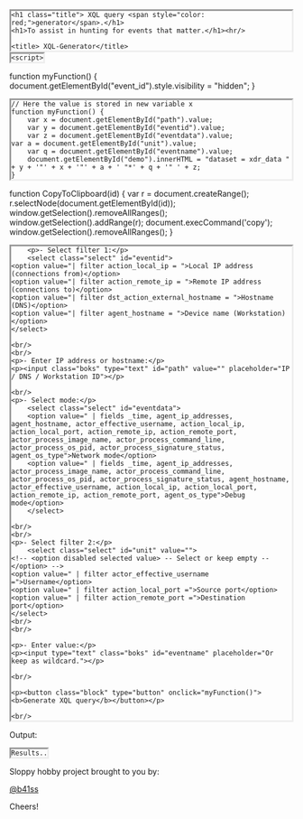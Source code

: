 <html>

<head>

	<h1 class="title"> XQL query <span style="color: red;">generator</span>.</h1>
	<h1>To assist in hunting for events that matter.</h1><hr/>
	
	<title> XQL-Generator</title>
<style>
pre {
  border-style: inset;
  word-wrap:break-word;
  display:inline-block;
  margin: 0;
}
	
.block {
  display: block;
  width: 350px;
  border: none;
  background-color: #00ff99;
  color: black;
  padding: 14px 28px;
  font-size: 16px;
  cursor: pointer;
  text-align: center;
}
	
.boks {
 font-size:large;
 border-radius: 10px;
 width:250px;
 height:22px;
	
	}
.select {
height:30px;
font-size:large;
	}	
	
</style>

    <script>

function myFunction() {
  document.getElementById("event_id").style.visibility = "hidden";
}
      
    // Here the value is stored in new variable x 
    function myFunction() {
        var x = document.getElementById("path").value;
        var y = document.getElementById("eventid").value;
        var z = document.getElementById("eventdata").value;
	var a = document.getElementById("unit").value;
        var q = document.getElementById("eventname").value;
        document.getElementById("demo").innerHTML = "dataset = xdr_data " + y + '"' + x + '"' + a + ' "*' + q + '" ' + z;
    }
  
function CopyToClipboard(id)
{
var r = document.createRange();
r.selectNode(document.getElementById(id));
window.getSelection().removeAllRanges();
window.getSelection().addRange(r);
document.execCommand('copy');
window.getSelection().removeAllRanges();
}
</script>

</head>
<body>
	
	    <p>- Select filter 1:</p>
    	<select class="select" id="eventid">
	<option value="| filter action_local_ip = ">Local IP address (connections from)</option>
	<option value="| filter action_remote_ip = ">Remote IP address (connections to)</option>
	<option value="| filter dst_action_external_hostname = ">Hostname (DNS)</option>
	<option value="| filter agent_hostname = ">Device name (Workstation)</option>
	</select>

    <br/> 
    <br/>
    <p>- Enter IP address or hostname:</p>
	<p><input class="boks" type="text" id="path" value="" placeholder="IP / DNS / Workstation ID"></p>

    <br/>
    <p>- Select mode:</p>
		<select class="select" id="eventdata">
	  	<option value=" | fields _time, agent_ip_addresses, agent_hostname, actor_effective_username, action_local_ip, action_local_port, action_remote_ip, action_remote_port, actor_process_image_name, actor_process_command_line, actor_process_os_pid, actor_process_signature_status, agent_os_type">Network mode</option>
		<option value=" | fields _time, agent_ip_addresses, actor_process_image_name, actor_process_command_line, actor_process_os_pid, actor_process_signature_status, agent_hostname, actor_effective_username, action_local_ip, action_local_port, action_remote_ip, action_remote_port, agent_os_type">Debug mode</option>
		</select>

    <br/>
    <br/>
	<p>- Select filter 2:</p>
    	<select class="select" id="unit" value="">
	<!-- <option disabled selected value> -- Select or keep empty -- </option> -->
	<option value=" | filter actor_effective_username =">Username</option>
	<option value=" | filter action_local_port =">Source port</option>
	<option value=" | filter action_remote_port =">Destination port</option>
	</select>
    <br/>
    <br/>
	
    <p>- Enter value:</p> 
    <p><input type="text" class="boks" id="eventname" placeholder="Or keep as wildcard."></p>
	
    <br/>

    <p><button class="block" type="button" onclick="myFunction()"><b>Generate XQL query</b></button></p>

    <br/>

<p> Output:</p>

<pre id="demo">
<code id="copy">Results..</code>
</pre>
      
<!-- <a href="#" onclick="CopyToClipboard('copy');return false;">Copy To clipboard</a> -->

</body>

<p>Sloppy hobby project brought to you by:</p>
<a href="https://twitter.com/b41ss">@b41ss</a>	 
<p>Cheers!</p>
</html>
